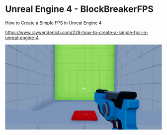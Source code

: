 # Unreal Engine 4 - BlockBreakerFPS
How to Create a Simple FPS in Unreal Engine 4

https://www.raywenderlich.com/228-how-to-create-a-simple-fps-in-unreal-engine-4

![Unreal Engine 4 - BlockBreakerFPS](BlockBreakerFPS.gif)
